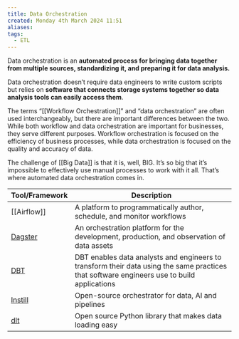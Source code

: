 ```yaml
---
title: Data Orchestration
created: Monday 4th March 2024 11:51
aliases: 
tags:
  - ETL
---
```

Data orchestration is an **automated process for bringing data together from multiple sources, standardizing it, and preparing it for data analysis.**

Data orchestration doesn’t require data engineers to write custom scripts but relies on **software that connects storage systems together so data analysis tools can easily access them**.

The terms “[[Workflow Orchestration]]” and “data orchestration” are often used interchangeably, but there are important differences between the two. While both workflow and data orchestration are important for businesses, they serve different purposes. Workflow orchestration is focused on the efficiency of business processes, while data orchestration is focused on the quality and accuracy of data.

The challenge of [[Big Data]] is that it is, well, BIG. It’s so big that it’s impossible to effectively use manual processes to work with it all. That’s where automated data orchestration comes in.

| Tool/Framework                                        | Description                                                                                                                                |
| ----------------------------------------------------- | ------------------------------------------------------------------------------------------------------------------------------------------ |
| [[Airflow]]                                           | A platform to programmatically author, schedule, and monitor workflows                                                                     |
| [Dagster](https://github.com/dagster-io/dagster)      | An orchestration platform for the development, production, and observation of data assets                                                  |
| [DBT](https://github.com/dbt-labs/dbt-core)           | DBT enables data analysts and engineers to transform their data using the same practices that software engineers use to build applications |
| [Instill](https://github.com/instill-ai/instill-core) | Open-source orchestrator for data, AI and pipelines                                                                                        |
| [dlt](https://github.com/dlt-hub/dlt)                                                      | Open source Python library that makes data loading easy                                                                                                                                           |
